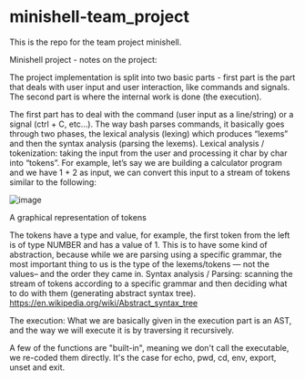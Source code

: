 # minishell-team_project
This is the repo for the team project minishell.



Minishell project - notes on the project:

The project implementation is split into two basic parts -  first part is the part that deals with user input and user interaction, like commands and signals. 
The second part is where the internal work is done (the execution).


The first part has to deal with the command (user input as a line/string) or a signal (ctrl + C, etc…).
The way bash parses commands, it basically goes through two phases, the lexical analysis (lexing) which produces “lexems” and then the syntax analysis (parsing the lexems).
Lexical analysis / tokenization: taking the input from the user and processing it char by char into “tokens”.
For example, let’s say we are building a calculator program and we have 1 + 2 as input, we can convert this input to a stream of tokens similar to the following:

![image](https://github.com/Nikolova-Lilia/minishell-team_project/assets/147531481/f8f0c3f8-2283-40eb-89e6-80e386d8e7fe)

A graphical representation of tokens

The tokens have a type and value, for example, the first token from the left is of type NUMBER and has a value of 1.
This is to have some kind of abstraction, because while we are parsing using a specific grammar, the most important thing to us is the type of the lexems/tokens — not the values– and the order they came in.
Syntax analysis / Parsing: scanning the stream of tokens according to a specific grammar and then deciding what to do with them (generating abstract syntax tree). https://en.wikipedia.org/wiki/Abstract_syntax_tree

The execution:
What we are basically given in the execution part is an AST, and the way we will execute it is by traversing it recursively.

A few of the functions are "built-in", meaning we don't call the executable, we re-coded them directly. It's the case for echo, pwd, cd, env, export, unset and exit.

